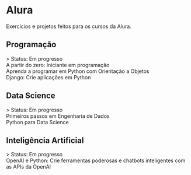 <h1>Alura</h1>

Exercícios e projetos feitos para os cursos da Alura.

<h2>Programação</h2>
> Status: Em progresso
<br>A partir do zero: Iniciante em programação
<br>Aprenda a programar em Python com Orientação a Objetos</br>
Django: Crie aplicações em Python

<h2>Data Science</h2>
> Status: Em progresso
<br>Primeiros passos em Engenharia de Dados</br>
Python para Data Science

<h2>Inteligência Artificial</h2>
> Status: Em progresso
<br>OpenAI e Python: Crie ferramentas poderosas e chatbots inteligentes com as APIs da OpenAI</br>
